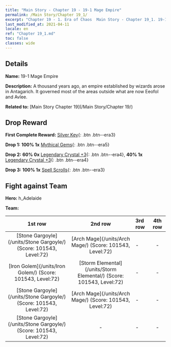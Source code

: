 ```yaml
---
title: "Main Story - Chapter 19 - 19-1 Mage Empire"
permalink: /Main Story/Chapter 19_1/
excerpt: "Chapter 19 - 1. Era of Chaos  Main Story - Chapter 19_1. 19-1 Mage Empire"
last_modified_at: 2021-04-11
locale: en
ref: "Chapter 19_1.md"
toc: false
classes: wide
---
```


## Details

 **Name:** 19-1 Mage Empire

 **Description:** A thousand years ago, an empire established by wizards arose in Antagarich. It governed most of the areas outside what are now Eeofol and Avlee.

 **Related to:** [Main Story Chapter 19](/Main Story/Chapter 19/)

## Drop Reward

 **First Complete Reward:** [Silver Key](/Items/con_693/){: .btn .btn--era3}

 **Drop 1:** **100% 1x** [Mythical Gems](/Items/mat_65/){: .btn .btn--era5}

 **Drop 2:** **60% 0x** [Legendary Crystal +3](/Items/mat_59/){: .btn .btn--era4}, **40% 1x** [Legendary Crystal +3](/Items/mat_59/){: .btn .btn--era4}

 **Drop 3:** **100% 1x** [Spell Scrolls](/Items/con_694/){: .btn .btn--era3}


## Fight against Team
 **Hero:** h_Adelaide

 **Team:**


  | 1st row | 2nd row | 3rd row | 4th row |
  |:----:|:----:|:----|:----:|
  | [Stone Gargoyle](/units/Stone Gargoyle/) (Score: 101543, Level:72)  | [Arch Mage](/units/Arch Mage/) (Score: 101543, Level:72)  | - | - |
  | [Iron Golem](/units/Iron Golem/) (Score: 101543, Level:72)  | [Storm Elemental](/units/Storm Elemental/) (Score: 101543, Level:72)  | - | - |
  | [Stone Gargoyle](/units/Stone Gargoyle/) (Score: 101543, Level:72)  | [Arch Mage](/units/Arch Mage/) (Score: 101543, Level:72)  | - | - |
  | [Stone Gargoyle](/units/Stone Gargoyle/) (Score: 101543, Level:72)  | - | - | - |


